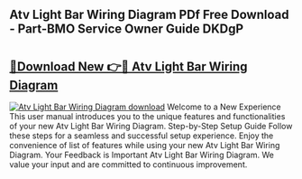 ## Atv Light Bar Wiring Diagram PDf Free Download - Part-BMO Service Owner Guide DKDgP

# <h2><a href="http://dfifq4.blite.top/?on=Atv+Light+Bar+Wiring+Diagram">🔗Download New 👉🔴 Atv Light Bar Wiring Diagram</a></h2>

[![Atv Light Bar Wiring Diagram download](https://i.imgur.com/lujVjoI.png)](http://dfifq4.blite.top/?on=Atv+Light+Bar+Wiring+Diagram)
Welcome to a New Experience This user manual introduces you to the unique features and functionalities of your new Atv Light Bar Wiring Diagram. Step-by-Step Setup Guide Follow these steps for a seamless and successful setup experience. Enjoy the convenience of list of features while using your new Atv Light Bar Wiring Diagram. Your Feedback is Important Atv Light Bar Wiring Diagram. We value your input and are committed to continuous improvement.
